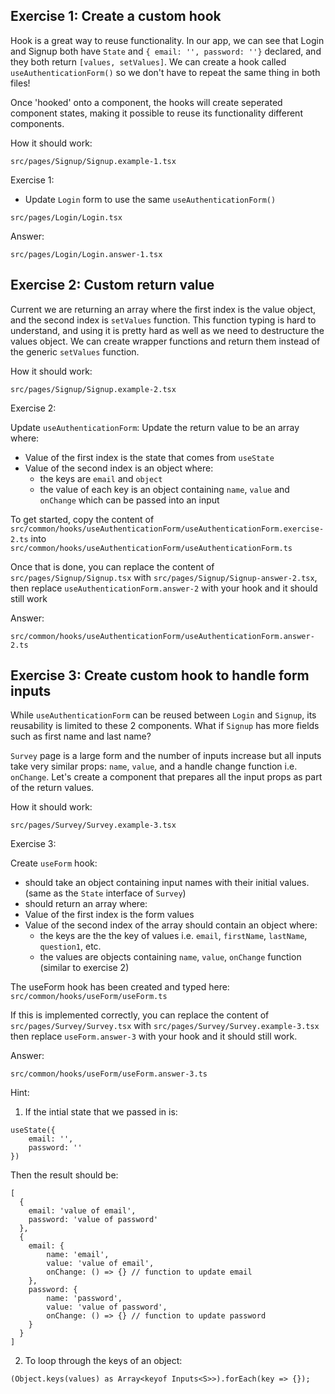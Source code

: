 ## Exercise 1: Create a custom hook

Hook is a great way to reuse functionality. In our app, we can see that Login and Signup both have `State` and `{ email: '', password: ''}` declared, and they both return `[values, setValues]`.
We can create a hook called `useAuthenticationForm()` so we don't have to repeat the same thing in both files!

Once 'hooked' onto a component, the hooks will create seperated component states, making it possible to reuse its functionality different components.

How it should work:

`src/pages/Signup/Signup.example-1.tsx`

Exercise 1:

- Update `Login` form to use the same `useAuthenticationForm()`

`src/pages/Login/Login.tsx`

Answer:

`src/pages/Login/Login.answer-1.tsx`

## Exercise 2: Custom return value

Current we are returning an array where the first index is the value object, and the second index is `setValues` function. This function typing is hard to understand, and using it is pretty hard as well as we need to destructure the values object. We can create wrapper functions and return them instead of the generic `setValues` function.

How it should work:

`src/pages/Signup/Signup.example-2.tsx`

Exercise 2:

Update `useAuthenticationForm`: Update the return value to be an array where:

- Value of the first index is the state that comes from `useState`
- Value of the second index is an object where:
    - the keys are `email` and `object` 
    - the value of each key is an object containing `name`, `value` and `onChange` which can be passed into an input

To get started, copy the content of `src/common/hooks/useAuthenticationForm/useAuthenticationForm.exercise-2.ts` into `src/common/hooks/useAuthenticationForm/useAuthenticationForm.ts`

Once that is done, you can replace the content of `src/pages/Signup/Signup.tsx` with `src/pages/Signup/Signup-answer-2.tsx`, then replace `useAuthenticationForm.answer-2` with your hook and it should still work

Answer:

`src/common/hooks/useAuthenticationForm/useAuthenticationForm.answer-2.ts`

## Exercise 3: Create custom hook to handle form inputs

While `useAuthenticationForm` can be reused between `Login` and `Signup`, its reusability is limited to these 2 components. What if `Signup` has more fields such as first name and last name?

`Survey` page is a large form and the number of inputs increase but all inputs take very similar props: `name`, `value`, and a handle change function i.e. `onChange`. Let's create a component that prepares all the input props as part of the return values.

How it should work:

`src/pages/Survey/Survey.example-3.tsx`

Exercise 3:

Create `useForm` hook:

- should take an object containing input names with their initial values. (same as the `State` interface of `Survey`)
- should return an array where:
- Value of the first index is the form values
- Value of the second index of the array should contain an object where:
  - the keys are the the key of values i.e. `email`, `firstName`, `lastName`, `question1`, etc.
  - the values are objects containing `name`, `value`, `onChange` function (similar to exercise 2)

The useForm hook has been created and typed here: `src/common/hooks/useForm/useForm.ts`

If this is implemented correctly, you can replace the content of `src/pages/Survey/Survey.tsx` with `src/pages/Survey/Survey.example-3.tsx` then replace `useForm.answer-3` with your hook and it should still work.

Answer:

`src/common/hooks/useForm/useForm.answer-3.ts`

Hint:

1. If the intial state that we passed in is:

```
useState({
    email: '',
    password: ''
})
```

Then the result should be:

```
[
  {
    email: 'value of email',
    password: 'value of password'
  },
  {
    email: {
        name: 'email',
        value: 'value of email',
        onChange: () => {} // function to update email
    },
    password: {
        name: 'password',
        value: 'value of password',
        onChange: () => {} // function to update password
    }
  }
]
```

2. To loop through the keys of an object:

```
(Object.keys(values) as Array<keyof Inputs<S>>).forEach(key => {});
```
